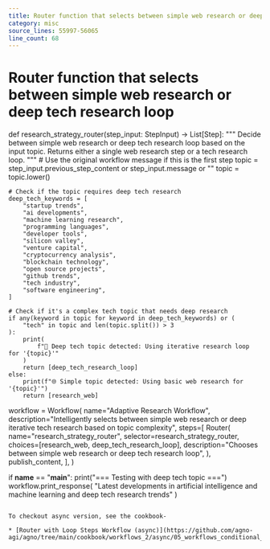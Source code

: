```yaml
---
title: Router function that selects between simple web research or deep tech research loop
category: misc
source_lines: 55997-56065
line_count: 68
---
```


# Router function that selects between simple web research or deep tech research loop


def research_strategy_router(step_input: StepInput) -> List[Step]:
    """
    Decide between simple web research or deep tech research loop based on the input topic.
    Returns either a single web research step or a tech research loop.
    """
    # Use the original workflow message if this is the first step
    topic = step_input.previous_step_content or step_input.message or ""
    topic = topic.lower()

    # Check if the topic requires deep tech research
    deep_tech_keywords = [
        "startup trends",
        "ai developments",
        "machine learning research",
        "programming languages",
        "developer tools",
        "silicon valley",
        "venture capital",
        "cryptocurrency analysis",
        "blockchain technology",
        "open source projects",
        "github trends",
        "tech industry",
        "software engineering",
    ]

    # Check if it's a complex tech topic that needs deep research
    if any(keyword in topic for keyword in deep_tech_keywords) or (
        "tech" in topic and len(topic.split()) > 3
    ):
        print(
            f"🔬 Deep tech topic detected: Using iterative research loop for '{topic}'"
        )
        return [deep_tech_research_loop]
    else:
        print(f"🌐 Simple topic detected: Using basic web research for '{topic}'")
        return [research_web]


workflow = Workflow(
    name="Adaptive Research Workflow",
    description="Intelligently selects between simple web research or deep iterative tech research based on topic complexity",
    steps=[
        Router(
            name="research_strategy_router",
            selector=research_strategy_router,
            choices=[research_web, deep_tech_research_loop],
            description="Chooses between simple web research or deep tech research loop",
        ),
        publish_content,
    ],
)

if __name__ == "__main__":
    print("=== Testing with deep tech topic ===")
    workflow.print_response(
        "Latest developments in artificial intelligence and machine learning and deep tech research trends"
    )
```

To checkout async version, see the cookbook-

* [Router with Loop Steps Workflow (async)](https://github.com/agno-agi/agno/tree/main/cookbook/workflows_2/async/05_workflows_conditional_branching/router_with_loop_steps.py)


